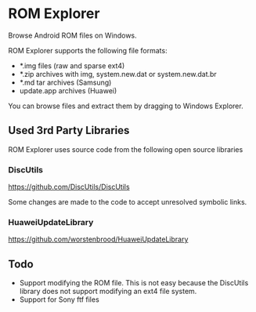 # ROM Explorer
Browse Android ROM files on Windows.

ROM Explorer supports the following file formats:
- *.img files (raw and sparse ext4)
- *.zip archives with img, system.new.dat or system.new.dat.br
- *.md tar archives (Samsung)
- update.app archives (Huawei)

You can browse files and extract them by dragging to Windows Explorer.

## Used 3rd Party Libraries

ROM Explorer uses source code from the following open source libraries

### DiscUtils

https://github.com/DiscUtils/DiscUtils

Some changes are made to the code to accept unresolved symbolic links.

### HuaweiUpdateLibrary

https://github.com/worstenbrood/HuaweiUpdateLibrary


## Todo

- Support modifying the ROM file. This is not easy because the DiscUtils library does not support modifying an ext4 file system.
- Support for Sony ftf files